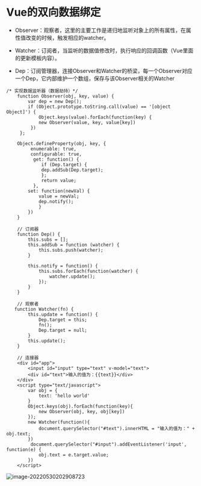 # Vue的双向数据绑定

- Observer：观察者，这里的主要工作是递归地监听对象上的所有属性，在属性值改变的时候，触发相应的watcher。

- Watcher：订阅者，当监听的数据值修改时，执行响应的回调函数（Vue里面的更新模板内容）。

- Dep：订阅管理器，连接Observer和Watcher的桥梁，每一个Observer对应一个Dep，它内部维护一个数组，保存与该Observer相关的Watcher

```
/* 实现数据监听器（数据劫持）*/
	function Observer(obj, key, value) {
  		var dep = new Dep();
  		if (Object.prototype.toString.call(value) == '[object Object]') {
   		    Object.keys(value).forEach(function(key) {
      		new Observer(value, key, value[key])
    	 })
  	 };

  	Object.defineProperty(obj, key, {
   		 enumerable: true,
   		 configurable: true,
    	  get: function() {
     		 if (Dep.target) {
        	 dep.addSub(Dep.target);
      	     };
      	     return value;
          },
    	set: function(newVal) {
      		value = newVal;
      		dep.notify();
    		}
  		})
	}
	
	// 订阅器
	function Dep() {
  		this.subs = [];
  		this.addSub = function (watcher) {
    		this.subs.push(watcher);
  		}

  		this.notify = function() {
    		this.subs.forEach(function(watcher) {
    			watcher.update();
    		});
  		}
	}

	// 观察者
   function Watcher(fn) {
 	 	this.update = function() {
    		Dep.target = this;
    		fn();
    		Dep.target = null;
  		}
  		this.update();
	}

	// 连接器
	<div id="app">
  		<input id="input" type="text" v-model="text">
  		<div id="text">输入的值为：{{text}}</div>
	</div>
	<script type="text/javascript">
  		var obj = {
    		text: 'hello world'
  		}
  		Object.keys(obj).forEach(function(key){
  	  		new Observer(obj, key, obj[key])
  		});
  		new Watcher(function(){
    		document.querySelector("#text").innerHTML = "输入的值为：" + obj.text;
  		})
 		 document.querySelector("#input").addEventListener('input', function(e) {
    		obj.text = e.target.value;
  		})
	</script>

```



![image-20220530202908723](/Users/xuyanjie/项目/gitRepository/个人/myDocs/docs/image/image-20220530202908723.png)

